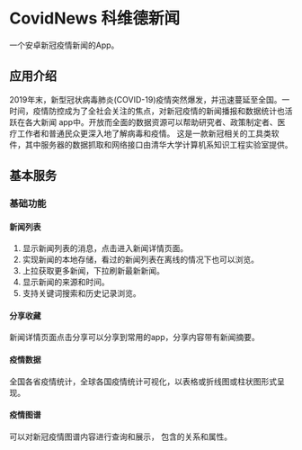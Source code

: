 # CovidNews 科维德新闻
一个安卓新冠疫情新闻的App。

## 应用介绍
2019年末，新型冠状病毒肺炎(COVID-19)疫情突然爆发，并迅速蔓延至全国。一时间，疫情防控成为了全社会关注的焦点，对新冠疫情的新闻播报和数据统计也活跃在各大新闻 app中。开放而全面的数据资源可以帮助研究者、政策制定者、医疗工作者和普通民众更深入地了解病毒和疫情。
这是一款新冠相关的工具类软件，其中服务器的数据抓取和网络接口由清华大学计算机系知识工程实验室提供。

## 基本服务
### 基础功能
#### 新闻列表
1. 显示新闻列表的消息，点击进入新闻详情页面。
2. 实现新闻的本地存储，看过的新闻列表在离线的情况下也可以浏览。
3. 上拉获取更多新闻，下拉刷新最新新闻。
4. 显示新闻的来源和时间。
5. 支持关键词搜索和历史记录浏览。
#### 分享收藏
新闻详情页面点击分享可以分享到常用的app，分享内容带有新闻摘要。
#### 疫情数据
全国各省疫情统计，全球各国疫情统计可视化，以表格或折线图或柱状图形式呈现。
#### 疫情图谱
可以对新冠疫情图谱内容进行查询和展示， 包含的关系和属性。
